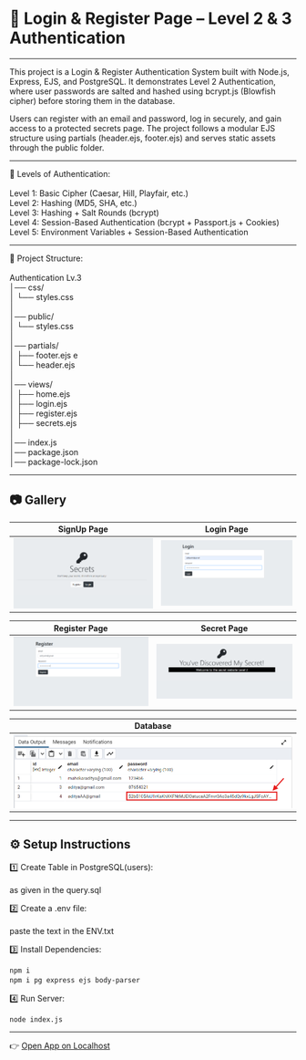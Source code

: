# 🔐 Login & Register Page – Level 2 & 3 Authentication

---

This project is a Login & Register Authentication System built with Node.js, Express, EJS, and PostgreSQL.
It demonstrates Level 2 Authentication, where user passwords are salted and hashed using bcrypt.js (Blowfish cipher) before storing them in the database.

Users can register with an email and password, log in securely, and gain access to a protected secrets page.
The project follows a modular EJS structure using partials (header.ejs, footer.ejs) and serves static assets through the public folder.



---

🔑 Levels of Authentication:<br><br>
Level 1: Basic Cipher (Caesar, Hill, Playfair, etc.)<br>
Level 2: Hashing (MD5, SHA, etc.)<br>
Level 3: Hashing + Salt Rounds (bcrypt)<br>
Level 4: Session-Based Authentication (bcrypt + Passport.js + Cookies)<br>
Level 5: Environment Variables + Session-Based Authentication<br>

---
📂 Project Structure:<br><br>
Authentication Lv.3<br>
│── css/<br>
│   └── styles.css          <br>
│<br>
│── public/<br>
│   └── styles.css         <br>
│<br>
│── partials/<br>
│   ├── footer.ejs           e<br>
│   └── header.ejs          <br>
│<br>
│── views/<br>
│   ├── home.ejs             <br>
│   ├── login.ejs           <br>
│   ├── register.ejs        <br>
│   ├── secrets.ejs          <br>
│<br>
│── index.js                <br>
│── package.json            <br>
│── package-lock.json       <br>

---

## 📷 Gallery

| SignUp Page | Login Page |
|-------------|------------|
| ![lgl3](./imgg/lgl3.png)| ![al3](./imgg/al3.png) |

| Register Page | Secret Page |
|---------------|-------------|
| ![al1](./imgg/al1.png) | ![al4](./imgg/al4.png)|

| Database |
|----------|
| ![al2](./imgg/al2.png) |


---

## ⚙️ Setup Instructions

 1️⃣ Create Table in PostgreSQL(users):
 <br><br>
as given in the query.sql
 <br>
 
2️⃣ Create a .env file: <br><br>
paste the text in the ENV.txt
 <br>

3️⃣ Install Dependencies:
```bash
npm i
npm i pg express ejs body-parser
```

4️⃣ Run Server:
```bash
node index.js
```
---
👉 [Open App on Localhost](http://localhost:3000)
